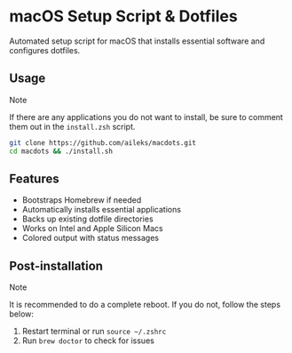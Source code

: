 # macOS Setup Script & Dotfiles

Automated setup script for macOS that installs essential software and configures dotfiles.

## Usage

> [!NOTE]
> If there are any applications you do not want to install, be sure to comment them out in the `install.zsh` script.

```bash
git clone https://github.com/aileks/macdots.git
cd macdots && ./install.sh
```

## Features

- Bootstraps Homebrew if needed
- Automatically installs essential applications
- Backs up existing dotfile directories
- Works on Intel and Apple Silicon Macs
- Colored output with status messages

## Post-installation

> [!NOTE]
> It is recommended to do a complete reboot. If you do not, follow the steps below:

1. Restart terminal or run `source ~/.zshrc`
2. Run `brew doctor` to check for issues
